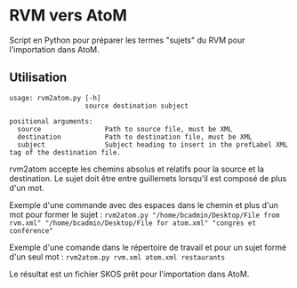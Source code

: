# RVM vers AtoM
 
Script en Python pour préparer les termes "sujets" du RVM pour l'importation dans AtoM.

## Utilisation

```
usage: rvm2atom.py [-h]
                   source destination subject

positional arguments:
  source                Path to source file, must be XML
  destination           Path to destination file, must be XML
  subject               Subject heading to insert in the prefLabel XML tag of the destination file.

```

rvm2atom accepte les chemins absolus et relatifs pour la source et la destination. Le sujet doit être entre guillemets lorsqu'il est composé de plus d'un mot.

Exemple d'une commande avec des espaces dans le chemin et plus d'un mot pour former le sujet :
`rvm2atom.py "/home/bcadmin/Desktop/File from rvm.xml" "/home/bcadmin/Desktop/File for atom.xml" "congrès et conférence"`

Exemple d'une comande dans le répertoire de travail et pour un sujet formé d'un seul mot : 
`rvm2atom.py rvm.xml atom.xml restaurants`

Le résultat est un fichier SKOS prêt pour l'importation dans AtoM.